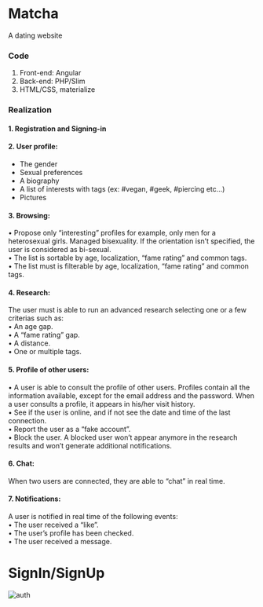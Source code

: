 # Matcha
A dating website
### Code
1. Front-end: Angular
2. Back-end: PHP/Slim
3. HTML/CSS, materialize
### Realization
#### 1. Registration and Signing-in
#### 2. User profile:</br>
  * The gender</br>
  * Sexual preferences</br>
  * A biography</br>
  * A list of interests with tags (ex: #vegan, #geek, #piercing etc...)</br>
  * Pictures</br>
#### 3. Browsing:</br>
  • Propose only “interesting” profiles for example, only men for a heterosexual
    girls. Managed bisexuality. If the orientation isn’t specified, the user is
    considered as bi-sexual.</br>
  • The list is sortable by age, localization, “fame rating” and common tags.</br>
  • The list must is filterable by age, localization, “fame rating” and common tags.</br>
#### 4. Research:</br>
  The user must is able to run an advanced research selecting one or a few criterias such as:</br>
    • An age gap.</br>
    • A “fame rating” gap.</br>
    • A distance.</br>
    • One or multiple tags.</br>
#### 5. Profile of other users:</br>
  • A user is able to consult the profile of other users. Profiles contain all the
    information available, except for the email address and the password.
    When a user consults a profile, it appears in his/her visit history.</br>
  • See if the user is online, and if not see the date and time of the last connection.</br>
  • Report the user as a “fake account”.</br>
  • Block the user. A blocked user won’t appear anymore in the research results and
    won’t generate additional notifications.</br>
#### 6. Chat:</br>
   When two users are connected, they are able to “chat” in real time.</br>
#### 7. Notifications:</br>
   A user is notified in real time of the following events:</br>
     • The user received a “like”.</br>
     • The user’s profile has been checked.</br>
     • The user received a message.</br>

# SignIn/SignUp
![auth](https://media.giphy.com/media/X7hOTHPSUzyf3hlqRu/giphy.gif)
